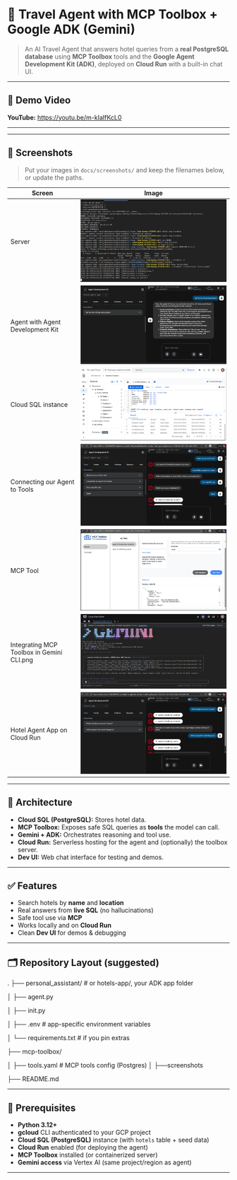 # 🧭 Travel Agent with MCP Toolbox + Google ADK (Gemini)

> An AI Travel Agent that answers hotel queries from a **real PostgreSQL database** using **MCP Toolbox** tools and the **Google Agent Development Kit (ADK)**, deployed on **Cloud Run** with a built-in chat UI.

---

## 🎥 Demo Video

**YouTube:** https://youtu.be/m-kIaIfKcL0

---

---

## 📸 Screenshots

> Put your images in `docs/screenshots/` and keep the filenames below, or update the paths.

| Screen | Image |
|---|---|
| Server | ![cloud-sql](screenshots/Server.png) |
| Agent with Agent Development Kit | ![adk-app-list](screenshots/Agent-with-Agent-Development-Kit.png) |
| Cloud SQL instance | ![hotels-chat](screenshots/Cloud-SQL-instance.png) |
| Connecting our Agent to Tools | ![mcp-tools](screenshots/Connecting-our-Agent-to-Tools.png) |
| MCP Tool | ![cloud-sql](screenshots/mcp-tools.png) |
| Integrating MCP Toolbox in Gemini CLI.png | ![tool-call-success](screenshots/Integrating-MCP-Toolbox-in-Gemini-CLI.png) |
| Hotel Agent App on Cloud Run| ![cloud-sql](screenshots/Hotel-Agent-App-on-Cloud-Run.png) |


---

## 🧱 Architecture

- **Cloud SQL (PostgreSQL):** Stores hotel data.
- **MCP Toolbox:** Exposes safe SQL queries as **tools** the model can call.
- **Gemini + ADK:** Orchestrates reasoning and tool use.
- **Cloud Run:** Serverless hosting for the agent and (optionally) the toolbox server.
- **Dev UI:** Web chat interface for testing and demos.

---

## ✅ Features

- Search hotels by **name** and **location**
- Real answers from **live SQL** (no hallucinations)
- Safe tool use via **MCP**
- Works locally and on **Cloud Run**
- Clean **Dev UI** for demos & debugging

---

## 🗂️ Repository Layout (suggested)

.
├── personal_assistant/ # or hotels-app/, your ADK app folder

│ ├── agent.py

│ ├── init.py

│ ├── .env # app-specific environment variables

│ └── requirements.txt # if you pin extras

├── mcp-toolbox/

│ ├── tools.yaml # MCP tools config (Postgres)
│
├──screenshots

├── README.md 


---

## 🔧 Prerequisites

- **Python 3.12+**
- **gcloud** CLI authenticated to your GCP project
- **Cloud SQL (PostgreSQL)** instance (with `hotels` table + seed data)
- **Cloud Run** enabled (for deploying the agent)
- **MCP Toolbox** installed (or containerized server)
- **Gemini access** via Vertex AI (same project/region as agent)

---
